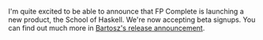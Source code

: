I'm quite excited to be able to announce that FP Complete is launching a new
product, the School of Haskell. We're now accepting beta signups. You can find
out much more in [Bartosz's release
announcement](http://fpcomplete.com/school-of-haskell-goes-beta/).
